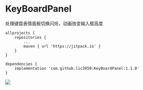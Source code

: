 # KeyBoardPanel
处理键盘表情面板切换闪烁，动画改变输入框高度

	allprojects {
		repositories {
			...
			maven { url 'https://jitpack.io' }
		}
	}
	
 	dependencies {
		implementation 'com.github.lic2050:KeyBoardPanel:1.1.0'
	}


[![](https://jitpack.io/v/lic2050/KeyBoardPanel.svg)](https://jitpack.io/#lic2050/KeyBoardPanel)
